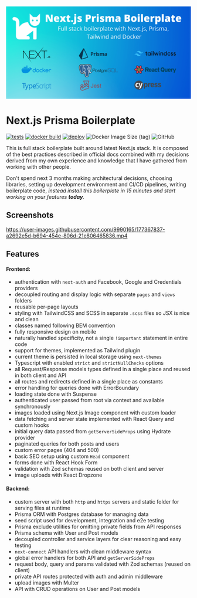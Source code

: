 <p align="center"><img src="docs/readme-assets/banner-1280x640-200kb.png"></p>

# Next.js Prisma Boilerplate

[![tests](https://github.com/nemanjam/nextjs-prisma-boilerplate/actions/workflows/tests.yml/badge.svg)](https://github.com/nemanjam/nextjs-prisma-boilerplate/actions/workflows/tests.yml)
[![docker build](https://github.com/nemanjam/nextjs-prisma-boilerplate/actions/workflows/build-docker-image.yml/badge.svg)](https://github.com/nemanjam/nextjs-prisma-boilerplate/actions/workflows/build-docker-image.yml)
[![deploy](https://github.com/nemanjam/nextjs-prisma-boilerplate/actions/workflows/deploy.yml/badge.svg)](https://github.com/nemanjam/nextjs-prisma-boilerplate/actions/workflows/deploy.yml)
![Docker Image Size (tag)](https://img.shields.io/docker/image-size/nemanjamitic/nextjs-prisma-boilerplate/latest?logo=docker)
![GitHub](https://img.shields.io/github/license/nemanjam/nextjs-prisma-boilerplate)

This is full stack boilerplate built around latest Next.js stack. It is composed of the best practices described in official docs combined with my decisions derived from my own experience and knowledge that I have gathered from working with other people.

Don't spend next 3 months making architectural decisions, choosing libraries, setting up development environment and CI/CD pipelines, writing boilerplate code, _instead install this boilerplate in 15 minutes and start working on your features **today**._

## Screenshots

https://user-images.githubusercontent.com/9990165/177367837-a2692e5d-b694-454e-806d-21e806465836.mp4

## Features

#### Frontend:

- authentication with `next-auth` and Facebook, Google and Credentials providers
- decoupled routing and display logic with separate `pages` and `views` folders
- reusable per-page layouts
- styling with TailwindCSS and SCSS in separate `.scss` files so JSX is nice and clean
- classes named following BEM convention
- fully responsive design on mobile
- naturally handled specificity, not a single `!important` statement in entire code
- support for themes, implemented as Tailwind plugin
- current theme is persisted in local storage using `next-themes`
- Typescript with enabled `strict` and `strictNullChecks` options
- all Request/Response models types defined in a single place and reused in both client and API
- all routes and redirects defined in a single place as constants
- error handling for queries done with ErrorBoundary
- loading state done with Suspense
- authenticated user passed from root via context and available synchronously
- images loaded using Next.js Image component with custom loader
- data fetching and server state implemented with React Query and custom hooks
- initial query data passed from `getServerSideProps` using Hydrate provider
- paginated queries for both posts and users
- custom error pages (404 and 500)
- basic SEO setup using custom `Head` component
- forms done with React Hook Form
- validation with Zod schemas reused on both client and server
- image uploads with React Dropzone

#### Backend:

- custom server with both `http` and `https` servers and static folder for serving files at runtime
- Prisma ORM with Postgres database for managing data
- seed script used for development, integration and e2e testing
- Prisma exclude utilities for omitting private fields from API responses
- Prisma schema with User and Post models
- decoupled controller and service layers for clear reasoning and easy testing
- `next-connect` API handlers with clean middleware syntax
- global error handlers for both API and `getServerSideProps`
- request body, query and params validated with Zod schemas (reused on client)
- private API routes protected with auth and admin middleware
- upload images with Multer
- API with CRUD operations on User and Post models
